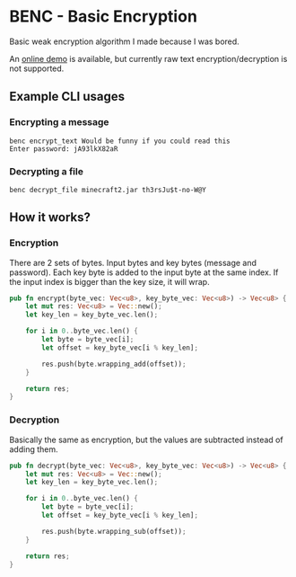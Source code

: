 # BENC - Basic Encryption
Basic weak encryption algorithm I made because I was bored. 

An [online demo](https://wolfyxon.github.io/benc/js/demo) is available, but currently raw text encryption/decryption is not supported. 

## Example CLI usages
### Encrypting a message
```
benc encrypt_text Would be funny if you could read this  
Enter password: jA93lkX82aR
```
### Decrypting a file
```
benc decrypt_file minecraft2.jar th3rsJu$t-no-W@Y
``` 

## How it works?
### Encryption
There are 2 sets of bytes. Input bytes and key bytes (message and password).
Each key byte is added to the input byte at the same index. If the input index is bigger than the key size, it will wrap.

```rs
pub fn encrypt(byte_vec: Vec<u8>, key_byte_vec: Vec<u8>) -> Vec<u8> {
    let mut res: Vec<u8> = Vec::new();
    let key_len = key_byte_vec.len();

    for i in 0..byte_vec.len() {
        let byte = byte_vec[i];
        let offset = key_byte_vec[i % key_len];

        res.push(byte.wrapping_add(offset));
    }

    return res;
}
```

### Decryption
Basically the same as encryption, but the values are subtracted instead of adding them.

```rs
pub fn decrypt(byte_vec: Vec<u8>, key_byte_vec: Vec<u8>) -> Vec<u8> {
    let mut res: Vec<u8> = Vec::new();
    let key_len = key_byte_vec.len();

    for i in 0..byte_vec.len() {
        let byte = byte_vec[i];
        let offset = key_byte_vec[i % key_len];

        res.push(byte.wrapping_sub(offset));
    }

    return res;
}
```
